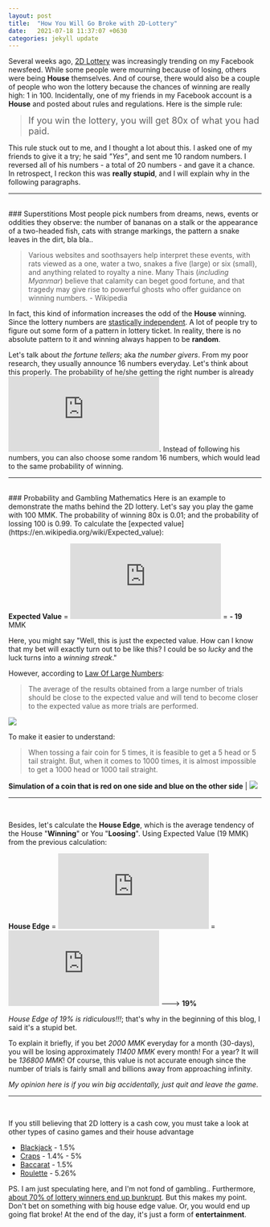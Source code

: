 ```yaml
---
layout: post
title:  "How You Will Go Broke with 2D-Lottery"
date:   2021-07-18 11:37:07 +0630
categories: jekyll update
---
```

Several weeks ago, [2D Lottery](https://en.wikipedia.org/wiki/Thai_lottery#Demographics) was increasingly trending on my Facebook newsfeed. While some people were mourning because of losing, others were being **House** themselves. And of course, there would also be a couple of people who won the lottery because the chances of winning are really high: 1 in 100. Incidentally, one of my friends in my Facebook account is a **House** and posted about rules and regulations. Here is the simple rule: 

> <font size="4">If you win the lottery, you will get 80x of what you had paid.</font>

This rule stuck out to me, and I thought a lot about this. I asked one of my friends to give it a try; he said *"Yes"*, and sent me 10 random numbers. I reversed all of his numbers - a total of 20 numbers - and gave it a chance. In retrospect, I reckon this was **really stupid**, and I will explain why in the following paragraphs.

---
<br>
### Superstitions
Most people pick numbers from dreams, news, events or oddities they observe: the number of bananas on a stalk or the appearance of a two-headed fish, cats with strange markings, the pattern a snake leaves in the dirt, bla bla..

> Various websites and soothsayers help interpret these events, with rats viewed as a one, water a two, snakes a five (large) or six (small), and anything related to royalty a nine. Many Thais (*including Myanmar*) believe that calamity can beget good fortune, and that tragedy may give rise to powerful ghosts who offer guidance on winning numbers. - Wikipedia

In fact, this kind of information increases the odd of the **House** winning. Since the lottery numbers are [stastically independent](https://en.wikipedia.org/wiki/Independence_(probability_theory)). A lot of people try to figure out some form of a pattern in lottery ticket. In reality, there is no absolute pattern to it and winning always happen to be **random**. 

Let's talk about *the fortune tellers*; aka *the number givers*. From my poor research, they usually announce 16 numbers everyday. Let's think about this properly. The probability of he/she getting the right number is already ![](https://latex.codecogs.com/gif.latex?%5Cfn_cm%20%5Cfrac%7B16%7D%7B100%7D). Instead of following his numbers, you can also choose some random 16 numbers, which would lead to the same probability of winning.

---
<br>
### Probability and Gambling Mathematics
Here is an example to demonstrate the maths behind the 2D lottery. Let's say you play the game with 100 MMK. The probability of winning 80x is 0.01; and the probability of lossing 100 is 0.99. To calculate the [expected value](https://en.wikipedia.org/wiki/Expected_value): 

**Expected Value** = ![](https://latex.codecogs.com/gif.latex?%5Cfn_jvn%20%5Csmall%208000%20*%5Cfrac%7B1%7D%7B100%7D%20-%20100*%5Cfrac%7B99%7D%7B100%7D) = **- 19** MMK

Here, you might say "Well, this is just the expected value. How can I know that my bet will exactly turn out to be like this? I could be so *lucky* and the luck turns into a *winning streak*." 

However, according to [Law Of Large Numbers](https://en.wikipedia.org/wiki/Law_of_large_numbers):

> The average of the results obtained from a large number of trials should be close to the expected value and will tend to become closer to the expected value as more trials are performed.

![](https://upload.wikimedia.org/wikipedia/commons/thumb/c/c9/Lawoflargenumbers.svg/600px-Lawoflargenumbers.svg.png)

To make it easier to understand:
> When tossing a fair coin for 5 times, it is feasible to get a 5 head or 5 tail straight. But, when it comes to 1000 times, it is almost impossible to get a 1000 head or 1000 tail straight.

**Simulation of a coin that is red on one side and blue on the other side** | ![](https://upload.wikimedia.org/wikipedia/commons/4/49/Lawoflargenumbersanimation2.gif)

---
<br>

Besides, let's calculate the **House Edge**, which is the average tendency of the House "**Winning**" or You "**Loosing**". Using Expected Value (19 MMK) from the previous calculation:

**House Edge** =  ![](https://latex.codecogs.com/gif.latex?%5Cfn_jvn%20%5Csmall%20%5Cfrac%7BExpectedValue%7D%7BAmountSpentByGambler%7D%20*%20100%25)  =  ![](https://latex.codecogs.com/gif.latex?%5Cfn_jvn%20%5Csmall%20%5Cfrac%7B19%7D%7B100%7D%20*%20100%25) ---> **19%**

*House Edge of 19% is ridiculous!!!*; that's why in the beginning of this blog, I said it's a stupid bet.

To explain it briefly, if you bet *2000 MMK* everyday for a month (30-days), you will be losing approximately *11400 MMK* every month! For a year? It will be *136800 MMK*! Of course, this value is not accurate enough since the number of trials is fairly small and billions away from approaching infinity. 






*My opinion here is if you win big accidentally, just quit and leave the game*.

---
<br>

If you still believing that 2D lottery is a cash cow, you must take a look at other types of casino games and their house advantage

* [Blackjack](https://en.wikipedia.org/wiki/Blackjack) - 1.5%
* [Craps](https://en.wikipedia.org/wiki/Craps) - 1.4% - 5%
* [Baccarat](https://en.wikipedia.org/wiki/Baccarat_(card_game)) - 1.5%
* [Roulette](https://en.wikipedia.org/wiki/Roulette) - 5.26%

PS. I am just speculating here, and I'm not fond of gambling.. Furthermore, [about 70% of lottery winners end up bunkrupt](https://www.cleveland.com/business/2016/01/why_do_70_percent_of_lottery_w.html). But this makes my point. Don't bet on something with big house edge value. Or, you would end up going flat broke! At the end of the day, it's just a form of **entertainment**.